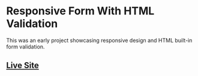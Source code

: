 # Responsive Form With HTML Validation
 
This was an early project showcasing responsive design and HTML built-in form validation.

## [Live Site](http://shaunvanardenne.ca/form-html-validation)
